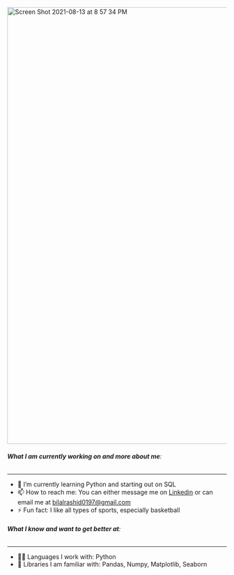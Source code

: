 <img width="1000" alt="Screen Shot 2021-08-13 at 8 57 34 PM" src="https://user-images.githubusercontent.com/83705505/129429917-c518dd19-1338-4f5f-b42b-a5434e696923.png">

###### **What I am currently working on and more about me**:
***
- 🌱 I’m currently learning Python and starting out on SQL
- 📫 How to reach me: You can either message me on [Linkedin](https://www.linkedin.com/in/bilal-rashid-a04625198/) or can email me at [bilalrashid0197@gmail.com](gmail.com)
- ⚡ Fun fact: I like all types of sports, especially basketball
###### **What I know and want to get better at**:
***
- 🧑‍💻 Languages I work with: Python
- 📝 Libraries I am familiar with: Pandas, Numpy, Matplotlib, Seaborn

<!--
Here are some ideas to get you started:
- 🔭 I’m currently working on a Data Analysis project that analyzes correlations between SAT scores and demographic factors

- 🔭 I’m currently working on ...
- 🌱 I’m currently learning ...
- 👯 I’m looking to collaborate on ...
- 🤔 I’m looking for help with ...
- 💬 Ask me about ...
- 📫 How to reach me: ...
- 😄 Pronouns: ...
- ⚡ Fun fact: ...
-->
